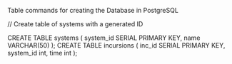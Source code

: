 Table commands for creating the Database in PostgreSQL

// Create table of systems with a generated ID

CREATE TABLE systems (
  system_id     SERIAL PRIMARY KEY,
  name          VARCHAR(50)
);
CREATE TABLE incursions (
  inc_id            SERIAL PRIMARY KEY,
  system_id         int,
  time              int
);
